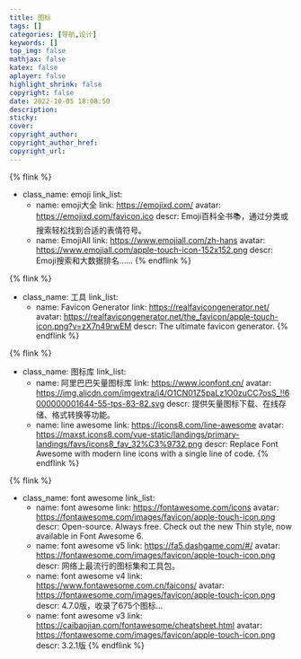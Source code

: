 ```yaml
---
title: 图标
tags: []
categories: [导航,设计]
keywords: []
top_img: false
mathjax: false
katex: false
aplayer: false
highlight_shrink: false
copyright: false
date: 2022-10-05 18:08:50
description:
sticky:
cover:
copyright_author:
copyright_author_href:
copyright_url:
---
```


{% flink %}
- class_name: emoji
  link_list:
    - name: emoji大全
      link: https://emojixd.com/
      avatar: https://emojixd.com/favicon.ico
      descr: Emoji百科全书📚，通过分类或搜索轻松找到合适的表情符号。
    - name: EmojiAll
      link: https://www.emojiall.com/zh-hans
      avatar: https://www.emojiall.com/apple-touch-icon-152x152.png
      descr: Emoji搜索和大数据排名……
{% endflink %}

{% flink %}
- class_name: 工具
  link_list:
    - name: Favicon Generator
      link: https://realfavicongenerator.net/
      avatar: https://realfavicongenerator.net/the_favicon/apple-touch-icon.png?v=zX7n49rwEM
      descr: The ultimate favicon generator. 
{% endflink %}

{% flink %}
- class_name: 图标库
  link_list:
    - name: 阿里巴巴矢量图标库
      link: https://www.iconfont.cn/
      avatar: https://img.alicdn.com/imgextra/i4/O1CN01Z5paLz1O0zuCC7osS_!!6000000001644-55-tps-83-82.svg
      descr: 提供矢量图标下载、在线存储、格式转换等功能。
    - name: line awesome
      link: https://icons8.com/line-awesome
      avatar: https://maxst.icons8.com/vue-static/landings/primary-landings/favs/icons8_fav_32%C3%9732.png
      descr: Replace Font Awesome with modern line icons with a single line of code.
{% endflink %}

{% flink %}
- class_name: font awesome
  link_list:
    - name: font awesome
      link: https://fontawesome.com/icons
      avatar: https://fontawesome.com/images/favicon/apple-touch-icon.png
      descr: Open-source. Always free. Check out the new Thin style, now available in Font Awesome 6.
    - name: font awesome v5
      link: https://fa5.dashgame.com/#/
      avatar: https://fontawesome.com/images/favicon/apple-touch-icon.png
      descr: 网络上最流行的图标集和工具包。
    - name: font awesome v4
      link: https://www.fontawesome.com.cn/faicons/
      avatar: https://fontawesome.com/images/favicon/apple-touch-icon.png
      descr: 4.7.0版，收录了675个图标…
    - name: font awesome v3
      link: https://caibaojian.com/fontawesome/cheatsheet.html
      avatar: https://fontawesome.com/images/favicon/apple-touch-icon.png
      descr: 3.2.1版
{% endflink %}


